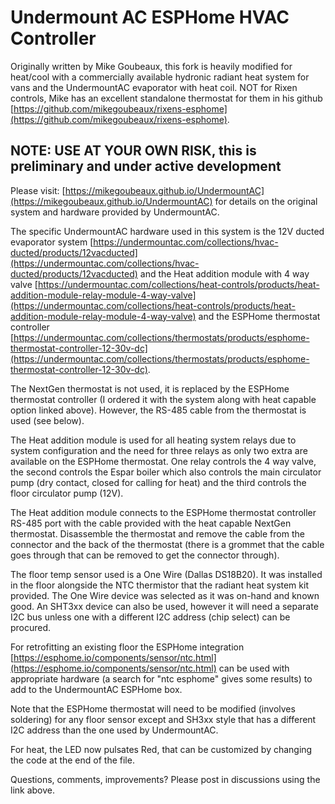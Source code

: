 # Undermount AC ESPHome HVAC Controller

Originally written by Mike Goubeaux, this fork is heavily modified for heat/cool with a commercially available hydronic radiant heat system for vans and the UndermountAC evaporator with heat coil.
NOT for Rixen controls, Mike has an excellent standalone thermostat for them in his github [https://github.com/mikegoubeaux/rixens-esphome](https://github.com/mikegoubeaux/rixens-esphome).

## NOTE: USE AT YOUR OWN RISK, this is preliminary and under active development

Please visit: [https://mikegoubeaux.github.io/UndermountAC](https://mikegoubeaux.github.io/UndermountAC) for details on the original system and hardware provided by UndermountAC.

The specific UndermountAC hardware used in this system is the 12V ducted evaporator system [https://undermountac.com/collections/hvac-ducted/products/12vacducted](https://undermountac.com/collections/hvac-ducted/products/12vacducted) and the Heat addition module with 4 way valve [https://undermountac.com/collections/heat-controls/products/heat-addition-module-relay-module-4-way-valve](https://undermountac.com/collections/heat-controls/products/heat-addition-module-relay-module-4-way-valve) and the ESPHome thermostat controller [https://undermountac.com/collections/thermostats/products/esphome-thermostat-controller-12-30v-dc](https://undermountac.com/collections/thermostats/products/esphome-thermostat-controller-12-30v-dc).

The NextGen thermostat is not used, it is replaced by the ESPHome thermostat controller (I ordered it with the system along with heat capable option linked above).  However, the RS-485 cable from the thermostat is used (see below).  

The Heat addition module is used for all heating system relays due to system configuration and the need for three relays as only two extra are available on the ESPHome thermostat.  One relay controls the 4 way valve, the second controls the Espar boiler which also controls the main circulator pump (dry contact, closed for calling for heat) and the third controls the floor circulator pump (12V).

The Heat addition module connects to the ESPHome thermostat controller RS-485 port with the cable provided with the heat capable NextGen thermostat.  Disassemble the thermostat and remove the cable from the connector and the back of the thermostat (there is a grommet that the cable goes through that can be removed to get the connector through).

The floor temp sensor used is a One Wire (Dallas DS18B20).  It was installed in the floor alongside the NTC thermistor that the radiant heat system kit provided.  The One Wire device was selected as it was on-hand and known good.  An SHT3xx device can also be used, however it will need a separate I2C bus unless one with a different I2C address (chip select) can be procured.  

For retrofitting an existing floor the ESPHome integration [https://esphome.io/components/sensor/ntc.html](https://esphome.io/components/sensor/ntc.html) can be used with appropriate hardware (a search for "ntc esphome" gives some results) to add to the UndermountAC ESPHome box.  

Note that the ESPHome thermostat will need to be modified (involves soldering) for any floor sensor except and SH3xx style that has a different I2C address than the one used by UndermountAC.

For heat, the LED now pulsates Red, that can be customized by changing the code at the end of the file.  

Questions, comments, improvements?  Please post in discussions using the link above.
